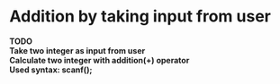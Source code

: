 # Addition by taking input from user<br>
**TODO**<br>
**Take two integer as input from user**<br>
**Calculate two integer with addition(+) operator**<br>
**Used syntax: scanf();**<br>
